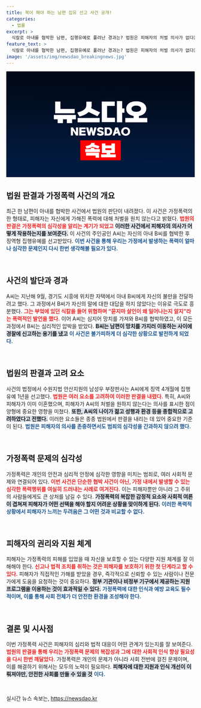 ```yaml
---
title: 북어 패야 하는 남편 집유 선고 사건 공개!
categories:
  - 법률
excerpt: >
  식칼로 아내를 협박한 남편, 집행유예로 풀려난 경과는? 법원은 피해자의 처벌 의사가 없다는 점을 고려했지만, 사건의 충격적인 전개가 다시금 화제를 모으고 있다.
feature_text: >
  식칼로 아내를 협박한 남편, 집행유예로 풀려난 경과는? 법원은 피해자의 처벌 의사가 없다는 점을 고려했지만, 사건의 충격적인 전개가 다시금 화제를 모으고 있다.
image: '/assets/img/newsdao_breakingnews.jpg'
---
```


<p><img src="/assets/img/newsdao_breakingnews.jpg" alt="cryptoinkorea 속보" /></p>

<h2 data-ke-size="size26">법원 판결과 가정폭력 사건의 개요</h2>

<p data-ke-size="size16">최근 한 남편이 아내를 협박한 사건에서 법원의 판단이 내려졌다. 이 사건은 가정폭력의 한 형태로, 피해자는 자신에게 가해진 폭력에 대해 처벌을 원치 않는다고 밝혔다. <b><span style="color: #ee2323;">법원의 판결은 가정폭력의 심각성을 알리는 계기가 되었고</span></b> <b><span style="background-color: #21538527;">이러한 사건에서 피해자의 의사가 어떻게 작용하는지를 보여준다.</span></b> 이 사건의 주인공인 A씨는 자신의 아내 B씨를 협박한 후 징역형 집행유예를 선고받았다. <b><span style="color: #1a5490;">이번 사건을 통해 우리는 가정에서 발생하는 폭력이 얼마나 심각한 문제인지 다시 한번 생각해볼 필요가 있다.</span></b></p>

<p data-ke-size="size16">&nbsp;</p>

<h2 data-ke-size="size26">사건의 발단과 경과</h2>

<p data-ke-size="size16">A씨는 지난해 9월, 경기도 시흥에 위치한 자택에서 아내 B씨에게 자신의 불만을 전달하려고 했다. 그 과정에서 B씨가 자신의 말에 대한 대답을 하지 않았다는 이유로 극도로 흥분했다. <b><span style="color: #ee2323;">그는 부엌에 있던 식칼을 들어 위협하며 “묻지마 살인이 왜 일어나는지 알지”라는 폭력적인 발언을 했다.</span></b> 이어 A씨는 심지어 망치를 가져와 B씨를 협박하였고, 이 모든 과정에서 B씨는 심리적인 압박을 받았다. <b><span style="background-color: #21538527;">B씨는 남편이 망치를 가지러 이동하는 사이에 경찰에 신고하는 용기를 냈고</span></b> <b><span style="color: #1a5490;">이 사건은 불가피하게 더 심각한 상황으로 발전하게 되었다.</span></b></p>

<p data-ke-size="size16">&nbsp;</p>

<h2 data-ke-size="size26">법원의 판결과 고려 요소</h2>

<p data-ke-size="size16">사건의 법정에서 수원지법 안산지원의 남성우 부장판사는 A씨에게 징역 4개월에 집행유예 1년을 선고했다. <b><span style="color: #ee2323;">법원은 여러 요소를 고려하여 이러한 판결을 내렸다.</span></b> 특히, A씨와 피해자가 이미 이혼했으며, 피해자가 A씨의 처벌을 원하지 않는다는 의사를 표시한 점이 양형에 중요한 영향을 미쳤다. <b><span style="background-color: #21538527;">또한, A씨의 나이가 젊고 성행과 환경 등을 종합적으로 고려하였다고 전했다.</span></b> 이러한 요소들은 종종 법원에서 판결을 내리는 데 있어 중요한 기준이 된다. <b><span style="color: #1a5490;">법원은 피해자의 의사를 존중하면서도 범죄의 심각성을 간과하지 않으려 했다.</span></b></p>

<p data-ke-size="size16">&nbsp;</p>

<h2 data-ke-size="size26">가정폭력 문제의 심각성</h2>

<p data-ke-size="size16">가정폭력은 개인의 안전과 심리적 안정에 심각한 영향을 미치는 범죄로, 여러 사회적 문제와 연결되어 있다. <b><span style="color: #ee2323;">이번 사건은 단순한 협박 사건이 아닌, 가정 내에서 발생할 수 있는 심각한 폭력행위를 여실히 드러내는 사례로 여겨진다.</span></b> 이는 피해자뿐만 아니라 그 주위의 사람들에게도 큰 상처를 남길 수 있다. <b><span style="background-color: #21538527;">가정폭력의 복잡한 감정적 요소와 사회적 여론이 겹쳐져 피해자가 어떤 선택을 해야 할지 어려운 상황을 맞이하게 된다.</span></b> <b><span style="color: #1a5490;">이러한 폭력적 상황에서 피해자가 느끼는 두려움은 그 어떤 것과 비교할 수 없다.</span></b></p>

<p data-ke-size="size16">&nbsp;</p>

<h2 data-ke-size="size26">피해자의 권리와 지원 체계</h2>

<p data-ke-size="size16">피해자는 가정폭력의 피해를 입었을 때 자신을 보호할 수 있는 다양한 지원 체계를 잘 이해해야 한다. <b><span style="color: #ee2323;">신고나 법적 조치를 취하는 것은 피해자를 보호하기 위한 첫 단계라고 할 수 있다.</span></b> 피해자가 직접적인 가해를 받았을 경우, 즉각적으로 신뢰할 수 있는 사람이나 전문가에게 도움을 요청하는 것이 중요하다. <b><span style="background-color: #21538527;">정부 기관이나 비정부 기구에서 제공하는 지원 프로그램을 이용하는 것이 효과적일 수 있다.</span></b> <b><span style="color: #1a5490;">가정폭력에 대한 인식과 예방 교육도 필수적이며, 이를 통해 사회 전체가 더 안전한 환경을 조성해야 한다.</span></b></p>

<p data-ke-size="size16">&nbsp;</p>

<h2 data-ke-size="size26">결론 및 시사점</h2>

<p data-ke-size="size16">이번 가정폭력 사건은 피해자의 심리와 법적 대응이 어떤 관계가 있는지를 잘 보여준다. <b><span style="color: #ee2323;">법원의 판결을 통해 우리는 가정폭력 문제의 복잡성과 그에 대한 사회적 인식 향상 필요성을 다시 한번 깨달았다.</span></b> 가정폭력은 개인의 문제가 아니라 사회 전반에 걸친 문제이며, 이를 해결하기 위해서는 모두의 노력이 필요하다. <b><span style="background-color: #21538527;">피해자에 대한 지원과 인식 개선이 이뤄져야만, 안전한 사회를 만들 수 있을 것</span></b> <b><span style="color: #1a5490;">이다.</span></b></p>

<p data-ke-size="size16">&nbsp;</p>
실시간 뉴스 속보는, <a href="https://newsdao.kr" rel="dofollow">https://newsdao.kr</a>


